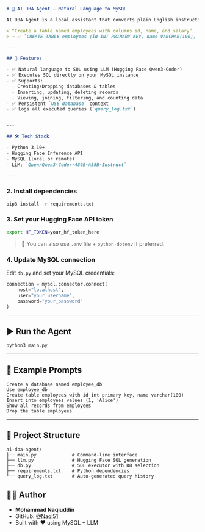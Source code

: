 
````markdown
# 🤖 AI DBA Agent – Natural Language to MySQL

AI DBA Agent is a local assistant that converts plain English instructions into valid MySQL queries and executes them on a connected MySQL database.

> “Create a table named employees with columns id, name, and salary”  
> → ✅ `CREATE TABLE employees (id INT PRIMARY KEY, name VARCHAR(100), salary FLOAT);`

---

## 🚀 Features

- ✅ Natural language to SQL using LLM (Hugging Face Qwen3-Coder)
- ✅ Executes SQL directly on your MySQL instance
- ✅ Supports:
  - Creating/Dropping databases & tables
  - Inserting, updating, deleting records
  - Viewing, joining, filtering, and counting data
- ✅ Persistent `USE database` context
- ✅ Logs all executed queries (`query_log.txt`)


---

## 🛠️ Tech Stack

- Python 3.10+
- Hugging Face Inference API
- MySQL (local or remote)
- LLM: `Qwen/Qwen3-Coder-480B-A35B-Instruct`

---


````

### 2. Install dependencies

```bash
pip3 install -r requirements.txt
```

### 3. Set your Hugging Face API token

```bash
export HF_TOKEN=your_hf_token_here
```

> 🔐 You can also use `.env` file + `python-dotenv` if preferred.

### 4. Update MySQL connection

Edit `db.py` and set your MySQL credentials:

```python
connection = mysql.connector.connect(
    host="localhost",
    user="your_username",
    password="your_password"
)
```

---

## ▶️ Run the Agent

```bash
python3 main.py
```

---

## 💬 Example Prompts

```text
Create a database named employee_db
Use employee_db
Create table employees with id int primary key, name varchar(100)
Insert into employees values (1, 'Alice')
Show all records from employees
Drop the table employees
```

---

## 📁 Project Structure

```
ai-dba-agent/
├── main.py             # Command-line interface
├── llm.py              # Hugging Face SQL generation
├── db.py               # SQL executor with DB selection
├── requirements.txt    # Python dependencies
└── query_log.txt       # Auto-generated query history
```



## 🙋‍♂️ Author

* **Mohammad Naqiuddin**
* GitHub: [@Naqi51](https://github.com/Naqi51)
* Built with ❤️ using MySQL + LLM

